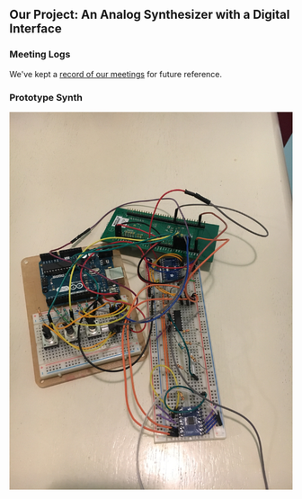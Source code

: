 ## Our Project: An Analog Synthesizer with a Digital Interface
### Meeting Logs
We've kept a [record of our meetings](https://github.com/jayheiland/CE_Senior_Project/blob/master/docs/Meeting%20logs.pdf) for future reference.
### Prototype Synth
![Image](https://github.com/jayheiland/CE_Senior_Project/blob/master/docs/IMG_0136.jpg)
